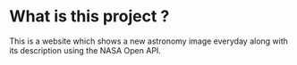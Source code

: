 # What is this project ?

This is a website which shows a new astronomy image everyday along with its description using the NASA Open API.